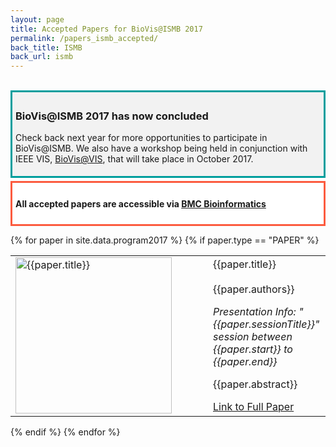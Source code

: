 ```yaml
---
layout: page
title: Accepted Papers for BioVis@ISMB 2017
permalink: /papers_ismb_accepted/
back_title: ISMB
back_url: ismb
---
```

<br>
<div style="background-color: #f2f2f2; border-style: solid; border-color: #009e9d; padding: 5px;">
<h3>BioVis@ISMB 2017 has now concluded</h3>
<p>Check back next year for more opportunities to participate in BioVis@ISMB. We also have a workshop being held in conjunction with IEEE VIS, <a href="http://biovis.net/2017/ieeevis/">BioVis@VIS</a>, that will take place in October 2017. </p>
</div>
<div style="background-color: #FFFFFF; border-style: solid; border-color: #FC5B3F; padding: 5px; margin-top:5px;">
<h4>All accepted papers are accessible via  <a href="https://bmcbioinformatics.biomedcentral.com/articles/supplements/volume-18-supplement-10"> BMC Bioinformatics</a> </h4>
</div>


{% for paper in site.data.program2017 %}
{% if paper.type == "PAPER" %}
<div class ="talk">
  <table>
  <tr>
    <td width="300px">
      <a href ="{{ site.baseurl}}/files/{{paper.image}}"> <img style="padding-right: 10px;" src="{{ site.baseurl }}/files/{{paper.image}}" alt="{{paper.title}}" height="250" width="250"></a>
    </td>
  <td>
    <div class="ttitle"> {{paper.title}}</div>
    <div>
      <br>
      <span class="tspeaker">{{paper.authors}}</span>
      <p>
      <em>Presentation Info: "{{paper.sessionTitle}}" session  between {{paper.start}} to {{paper.end}}</em>
      </p>
    </div>
    <div>
      <p>{{paper.abstract}}</p>
    </div>
    <div><span><a href="{{ paper.doi }}">Link to Full Paper</a></span></div>

  </td>
  </tr>
  </table>

</div>

{% endif %}
{% endfor %}

